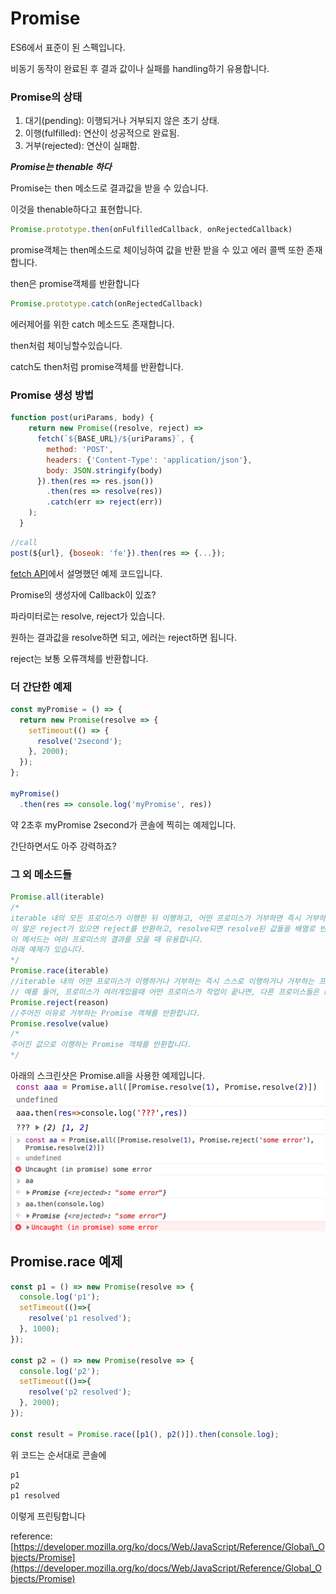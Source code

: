 # Promise

ES6에서 표준이 된 스펙입니다.

비동기 동작이 완료된 후 결과 값이나 실패를 handling하기 유용합니다.

### Promise의 상태

1. 대기\(pending\): 이행되거나 거부되지 않은 초기 상태.
2. 이행\(fulfilled\): 연산이 성공적으로 완료됨.
3. 거부\(rejected\): 연산이 실패함.

_**Promise는 thenable 하다**_

Promise는 then 메소드로 결과값을 받을 수 있습니다.

이것을 thenable하다고 표현합니다.

```javascript
Promise.prototype.then(onFulfilledCallback, onRejectedCallback)
```

promise객체는 then메소드로 체이닝하여 값을 반환 받을 수 있고 에러 콜백 또한 존재합니다.

then은 promise객체를 반환합니다

```javascript
Promise.prototype.catch(onRejectedCallback)
```

에러제어를 위한 catch 메소드도 존재합니다.

then처럼 체이닝할수있습니다.

catch도 then처럼 promise객체를 반환합니다.

### Promise 생성 방법

```javascript
function post(uriParams, body) {
    return new Promise((resolve, reject) => 
      fetch(`${BASE_URL}/${uriParams}`, {
        method: 'POST',
        headers: {'Content-Type': 'application/json'},
        body: JSON.stringify(body)
      }).then(res => res.json())
        .then(res => resolve(res))
        .catch(err => reject(err))
    );
  }
```

```javascript
//call
post(${url}, {boseok: 'fe'}).then(res => {...});
```

[fetch API](fetch.md)에서 설명했던 예제 코드입니다.

Promise의 생성자에 Callback이 있죠?

파라미터로는 resolve, reject가 있습니다.

원하는 결과값을 resolve하면 되고, 에러는 reject하면 됩니다.

reject는 보통 오류객체를 반환합니다.

### 더 간단한 예제

```javascript
const myPromise = () => {
  return new Promise(resolve => {
    setTimeout(() => {
      resolve('2second');
    }, 2000);
  });
};

myPromise()
  .then(res => console.log('myPromise', res))
```

약 2초후 myPromise 2second가 콘솔에 찍히는 예제입니다.

간단하면서도 아주 강력하죠?

### 그 외 메소드들

```javascript
Promise.all(iterable)
/*
iterable 내의 모든 프로미스가 이행한 뒤 이행하고, 어떤 프로미스가 거부하면 즉시 거부하는 프로미스를 반환합니다.
이 말은 reject가 있으면 reject를 반환하고, resolve되면 resolve된 값들을 배열로 반환한다는 의미입니다.
이 메서드는 여러 프로미스의 결과를 모을 때 유용합니다.
아래 예제가 있습니다.
*/
Promise.race(iterable)
//iterable 내의 어떤 프로미스가 이행하거나 거부하는 즉시 스스로 이행하거나 거부하는 프로미스를 반환합니다. 
// 예를 들어, 프로미스가 여러개있을때 어떤 프로미스가 작업이 끝나면, 다른 프로미스들은 resolve 혹은 reject 되지않는다는 의미입니다. 이걸 활용하면 프로미스에 타임아웃을 구현할수있습니다.
Promise.reject(reason)
//주어진 이유로 거부하는 Promise 객체를 반환합니다.
Promise.resolve(value)
/*
주어진 값으로 이행하는 Promise 객체를 반환합니다.
*/
```

아래의 스크린샷은 Promise.all을 사용한 예제입니다. ![](../../.gitbook/assets/promise-all-resolve.png) ![](../../.gitbook/assets/promise-all-reject.png)

## Promise.race 예제

```javascript
const p1 = () => new Promise(resolve => {
  console.log('p1');
  setTimeout(()=>{
    resolve('p1 resolved');
  }, 1000);
});

const p2 = () => new Promise(resolve => {
  console.log('p2');
  setTimeout(()=>{
    resolve('p2 resolved');
  }, 2000);
});

const result = Promise.race([p1(), p2()]).then(console.log);
```

위 코드는 순서대로 콘솔에

```bash
p1
p2
p1 resolved
```

이렇게 프린팅합니다

reference: [https://developer.mozilla.org/ko/docs/Web/JavaScript/Reference/Global\_Objects/Promise](https://developer.mozilla.org/ko/docs/Web/JavaScript/Reference/Global_Objects/Promise)

